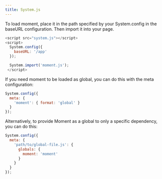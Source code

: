```yaml
---
title: System.js
---
```


To load moment, place it in the path specified by your System.config in the baseURL configuration.
Then import it into your page.

<!-- skip-example -->

```js
<script src="system.js"></script>
<script>
  System.config({
    baseURL: '/app'
  });

  System.import('moment.js');
 </script>
```


If you need moment to be loaded as global, you can do this with the meta configuration:

<!-- skip-example -->

```javascript
System.config({
  meta: {
    'moment': { format: 'global' }
  }
});
```

Alternatively, to provide Moment as a global to only a specific dependency, you can do this:

<!-- skip-example -->

```javascript
System.config({
  meta: {
    'path/to/global-file.js': {
      globals: {
        moment: 'moment'
      }
    }
  }
});
```
